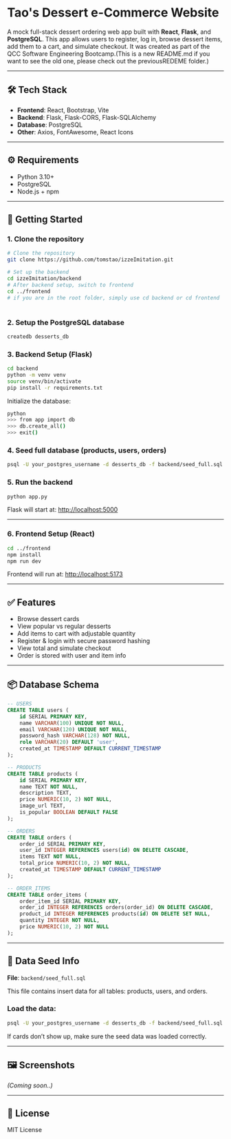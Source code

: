 # Tao's Dessert e-Commerce Website

A mock full-stack dessert ordering web app built with **React**, **Flask**, and **PostgreSQL**. This app allows users to register, log in, browse dessert items, add them to a cart, and simulate checkout. It was created as part of the QCC Software Engineering Bootcamp.(This is a new README.md if you want to see the old one, please check out the previousREDEME folder.)

---

## 🛠️ Tech Stack

- **Frontend**: React, Bootstrap, Vite
- **Backend**: Flask, Flask-CORS, Flask-SQLAlchemy
- **Database**: PostgreSQL
- **Other**: Axios, FontAwesome, React Icons

---

## ⚙️ Requirements

- Python 3.10+
- PostgreSQL
- Node.js + npm

---

## 🚀 Getting Started

### 1. Clone the repository

```bash
# Clone the repository
git clone https://github.com/tomstao/izzeImitation.git

# Set up the backend
cd izzeImitation/backend
# After backend setup, switch to frontend
cd ../frontend
# if you are in the root folder, simply use cd backend or cd frontend
```
# 
### 2. Setup the PostgreSQL database

```bash
createdb desserts_db
```

### 3. Backend Setup (Flask)

```bash
cd backend
python -m venv venv
source venv/bin/activate
pip install -r requirements.txt
```

Initialize the database:

```bash
python
>>> from app import db
>>> db.create_all()
>>> exit()
```

### 4. Seed full database (products, users, orders)

```bash
psql -U your_postgres_username -d desserts_db -f backend/seed_full.sql
```

### 5. Run the backend

```bash
python app.py
```

Flask will start at: [http://localhost:5000](http://localhost:5000)

---

### 6. Frontend Setup (React)

```bash
cd ../frontend
npm install
npm run dev
```

Frontend will run at: [http://localhost:5173](http://localhost:5173)

---

## ✅ Features

- Browse dessert cards
- View popular vs regular desserts
- Add items to cart with adjustable quantity
- Register & login with secure password hashing
- View total and simulate checkout
- Order is stored with user and item info

---

## 📦 Database Schema

```sql
-- USERS
CREATE TABLE users (
    id SERIAL PRIMARY KEY,
    name VARCHAR(100) UNIQUE NOT NULL,
    email VARCHAR(120) UNIQUE NOT NULL,
    password_hash VARCHAR(128) NOT NULL,
    role VARCHAR(20) DEFAULT 'user',
    created_at TIMESTAMP DEFAULT CURRENT_TIMESTAMP
);

-- PRODUCTS
CREATE TABLE products (
    id SERIAL PRIMARY KEY,
    name TEXT NOT NULL,
    description TEXT,
    price NUMERIC(10, 2) NOT NULL,
    image_url TEXT,
    is_popular BOOLEAN DEFAULT FALSE
);

-- ORDERS
CREATE TABLE orders (
    order_id SERIAL PRIMARY KEY,
    user_id INTEGER REFERENCES users(id) ON DELETE CASCADE,
    items TEXT NOT NULL,
    total_price NUMERIC(10, 2) NOT NULL,
    created_at TIMESTAMP DEFAULT CURRENT_TIMESTAMP
);

-- ORDER_ITEMS
CREATE TABLE order_items (
    order_item_id SERIAL PRIMARY KEY,
    order_id INTEGER REFERENCES orders(order_id) ON DELETE CASCADE,
    product_id INTEGER REFERENCES products(id) ON DELETE SET NULL,
    quantity INTEGER NOT NULL,
    price NUMERIC(10, 2) NOT NULL
);
```

---

## 📂 Data Seed Info

**File**: `backend/seed_full.sql`

This file contains insert data for all tables: products, users, and orders.

### Load the data:

```bash
psql -U your_postgres_username -d desserts_db -f backend/seed_full.sql
```

If cards don’t show up, make sure the seed data was loaded correctly.

---

## 🖼️ Screenshots

_(Coming soon..)_

---

## 📝 License

MIT License